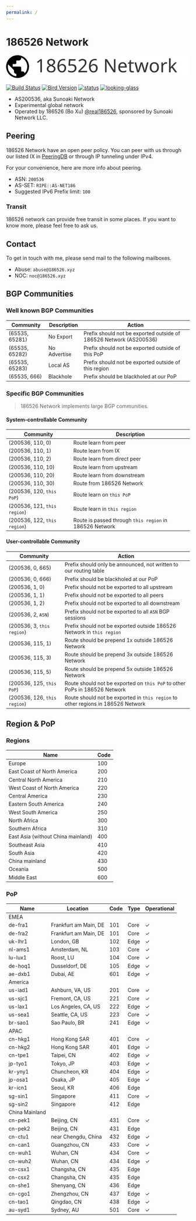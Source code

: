 ```yaml
---
permalink: /
---
```


# 186526 Network

![logo](logo/dark.svg)

[![Build Status](https://ci.186526.xyz/api/badges/186526/net186-config/status.svg)](https://ci.186526.xyz/186526/net186-config)
[![Bird Version](https://img.shields.io/badge/bird-%3E%3D%202.0.10-blue)](https://git.186526.xyz/186526/net186-config)
[![status](https://img.shields.io/badge/status-operational-sucess)](https://uptime.186526.net)
[![looking-glass](https://img.shields.io/badge/looking%20glass-available%20at%20lg.186526.net-blue)](https://lg.186526.net/)

- AS200536, aka Sunoaki Network
- Experimental global network
- Operated by 186526 (Bo Xu) [@real186526](https://t.me/real186526), sponsored by Sunoaki Network LLC.

## Peering

186526 Network have an open peer policy. You can peer with us through our listed IX in [PeeringDB](https://www.peeringdb.com/net/31778) or through IP tunneling under IPv4.

For your convenience, here are more info about peering.

- ASN: `200536`
- AS-SET: `RIPE::AS-NET186`
- Suggested IPv6 Prefix limit: `100`

### Transit

186526 network can provide free transit in some places. If you want to know more, please feel free to ask us.

## Contact

To get in touch with me, please send mail to the following mailboxes.

- Abuse: `abuse@186526.xyz`
- NOC: `noc@186526.xyz`

## BGP Communities

### Well known BGP Communities

| Community      | Description  | Action                                                             |
| -------------- | ------------ | ------------------------------------------------------------------ |
| (65535, 65281) | No Export    | Prefix should not be exported outside of 186526 Network (AS200536) |
| (65535, 65282) | No Advertise | Prefix should not be exported outside of this PoP                  |
| (65535, 65283) | Local AS     | Prefix should not be exported outside of this region               |
| (65535, 666)   | Blackhole    | Prefix should be blackholed at our PoP                             |

### Specific BGP Communities

> 186526 Network implements large BGP communities.

#### System-controllable Community

| Community                    | Description                                             |
| ---------------------------- | ------------------------------------------------------- |
| (200536, 110, 0)             | Route learn from peer                                   |
| (200536, 110, 1)             | Route learn from IX                                     |
| (200536, 110, 2)             | Route learn from direct peer                            |
| (200536, 110, 10)            | Route learn from upstream                               |
| (200536, 110, 20)            | Route learn from downstream                             |
| (200536, 110, 30)            | Route from 186526 Network                               |
| (200536, 120, `this PoP`)    | Route learn on `this PoP`                               |
| (200536, 121, `this region`) | Route learn in `this region`                            |
| (200536, 122, `this region`) | Route is passed through `this region` in 186526 Network |

#### User-controllable Community

| Community                    | Action                                                                           |
| ---------------------------- | -------------------------------------------------------------------------------- |
| (200536, 0, 665)             | Prefix should only be announced, not written to our routing table                |
| (200536, 0, 666)             | Prefix should be blackholed at our PoP                                           |
| (200536, 1, 0)               | Prefix should not be exported to all upstream                                    |
| (200536, 1, 1)               | Prefix should not be exported to all peers                                       |
| (200536, 1, 2)               | Prefix should not be exported to all downstream                                  |
| (200536, 2, `ASN`)           | Prefix should not be exported to all `ASN` BGP sessions                          |
| (200536, 3, `this region`)   | Prefix should not be exported outside 186526 Network in `this region`            |
| (200536, 115, 1)             | Route should be prepend 1x outside 186526 Network                                |
| (200536, 115, 3)             | Route should be prepend 3x outside 186526 Network                                |
| (200536, 115, 5)             | Route should be prepend 5x outside 186526 Network                                |
| (200536, 125, `this PoP`)    | Route should not be exported on `this PoP` to other PoPs in 186526 Network       |
| (200536, 126, `this region`) | Route should not be exported in `this region` to other regions in 186526 Network |

## Region & PoP

### Regions

| Name                               | Code |
| ---------------------------------- | ---- |
| Europe                             | 100  |
| East Coast of North America        | 200  |
| Central North America              | 210  |
| West Coast of North America        | 220  |
| Central America                    | 230  |
| Eastern South America              | 240  |
| West South America                 | 250  |
| North Africa                       | 300  |
| Southern Africa                    | 310  |
| East Asia (without China mainland) | 400  |
| Southeast Asia                     | 410  |
| South Asia                         | 420  |
| China mainland                     | 430  |
| Oceania                            | 500  |
| Middle East                        | 600  |

### PoP

| Name           | Location              | Code | Type | Operational |
| -------------- | --------------------- | ---- | ---- | ----------- |
| EMEA           |
| de-fra1        | Frankfurt am Main, DE | 101  | Core | ✓           |
| de-fra2        | Frankfurt am Main, DE | 101  | Core | ✓           |
| uk-lhr1        | London, GB            | 102  | Edge | ✓           |
| nl-ams1        | Amsterdam, NL         | 103  | Core | ✓           |
| lu-lux1        | Roost, LU             | 104  | Core | ✓           |
| de-hoq1        | Dusseldorf, DE        | 105  | Edge | ✓           |
| ae-dxb1        | Dubai, AE             | 601  | Edge | ✓           |
| America        |
| us-iad1        | Ashburn, VA, US       | 201  | Core | ✓           |
| us-sjc1        | Fremont, CA, US       | 221  | Core | ✓           |
| us-lax1        | Los Angeles, CA, US   | 222  | Edge | ✓           |
| us-sea1        | Seattle, CA, US       | 223  | Core | ✓           |
| br-sao1        | Sao Paulo, BR         | 241  | Edge | ✓           |
| APAC           |
| cn-hkg1        | Hong Kong SAR         | 401  | Core | ✓           |
| cn-hkg2        | Hong Kong SAR         | 401  | Edge | ✓           |
| cn-tpe1        | Taipei, CN            | 402  | Edge | ✓           |
| jp-tyo1        | Tokyo, JP             | 403  | Edge | ✓           |
| kr-yny1        | Chuncheon, KR         | 404  | Edge | ✓           |
| jp-osa1        | Osaka, JP             | 405  | Edge | ✓           |
| kr-icn1        | Seoul, KR             | 406  | Edge |
| sg-sin1        | Singapore             | 411  | Core | ✓           |
| sg-sin2        | Singapore             | 412  | Edge |
| China Mainland |
| cn-pek1        | Beijing, CN           | 431  | Core | ✓           |
| cn-pek2        | Beijing, CN           | 431  | Edge |
| cn-ctu1        | near Chengdu, China   | 432  | Edge | ✓           |
| cn-can1        | Guangzhou, CN         | 433  | Core | ✓           |
| cn-wuh1        | Wuhan, CN             | 434  | Core | ✓           |
| cn-wuh2        | Wuhan, CN             | 434  | Edge | ✓           |
| cn-csx1        | Changsha, CN          | 435  | Edge |
| cn-csx2        | Changsha, CN          | 435  | Edge |
| cn-she1        | Shenyang, CN          | 436  | Edge |
| cn-cgo1        | Zhengzhou, CN         | 437  | Edge | ✓           |
| cn-tao1        | Qingdao, CN           | 438  | Edge | ✓           |
| au-syd1        | Sydney, AU            | 501  | Core | ✓           |
